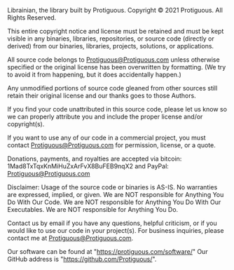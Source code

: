 Librainian, the library built by Protiguous.
Copyright © 2021 Protiguous. All Rights Reserved.

This entire copyright notice and license must be retained and must be kept visible in any binaries, libraries,
repositories, or source code (directly or derived) from our binaries, libraries, projects, solutions, or applications.

All source code belongs to Protiguous@Protiguous.com unless otherwise specified or the original license has been
overwritten by formatting. (We try to avoid it from happening, but it does accidentally happen.)

Any unmodified portions of source code gleaned from other sources still retain their original license and our thanks
goes to those Authors.

If you find your code unattributed in this source code, please let us know so we can properly attribute you and
include the proper license and/or copyright(s).

If you want to use any of our code in a commercial project, you must contact Protiguous@Protiguous.com for permission,
license, or a quote.

Donations, payments, and royalties are accepted via bitcoin: 1Mad8TxTqxKnMiHuZxArFvX8BuFEB9nqX2 and PayPal: Protiguous@Protiguous.com


Disclaimer: Usage of the source code or binaries is AS-IS. No warranties are expressed, implied, or given.
We are NOT responsible for Anything You Do With Our Code.
We are NOT responsible for Anything You Do With Our Executables.
We are NOT responsible for Anything You Do.


Contact us by email if you have any questions, helpful criticism, or if you would like to use our code in your project(s).
For business inquiries, please contact me at Protiguous@Protiguous.com.

Our software can be found at "https://protiguous.com/software/"
Our GitHub address is "https://github.com/Protiguous/".